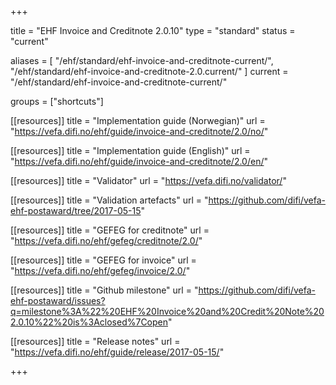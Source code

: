 +++

title = "EHF Invoice and Creditnote 2.0.10"
type = "standard"
status = "current"

aliases = [ "/ehf/standard/ehf-invoice-and-creditnote-current/", "/ehf/standard/ehf-invoice-and-creditnote-2.0.current/" ]
current = "/ehf/standard/ehf-invoice-and-creditnote-current/"

groups = ["shortcuts"]

[[resources]]
title = "Implementation guide (Norwegian)"
url = "https://vefa.difi.no/ehf/guide/invoice-and-creditnote/2.0/no/"

[[resources]]
title = "Implementation guide (English)"
url = "https://vefa.difi.no/ehf/guide/invoice-and-creditnote/2.0/en/"

[[resources]]
title = "Validator"
url = "https://vefa.difi.no/validator/"

[[resources]]
title = "Validation artefacts"
url = "https://github.com/difi/vefa-ehf-postaward/tree/2017-05-15"

[[resources]]
title = "GEFEG for creditnote"
url = "https://vefa.difi.no/ehf/gefeg/creditnote/2.0/"

[[resources]]
title = "GEFEG for invoice"
url = "https://vefa.difi.no/ehf/gefeg/invoice/2.0/"

[[resources]]
title = "Github milestone"
url = "https://github.com/difi/vefa-ehf-postaward/issues?q=milestone%3A%22%20EHF%20Invoice%20and%20Credit%20Note%202.0.10%22%20is%3Aclosed%7Copen"

[[resources]]
title = "Release notes"
url = "https://vefa.difi.no/ehf/guide/release/2017-05-15/"

+++
